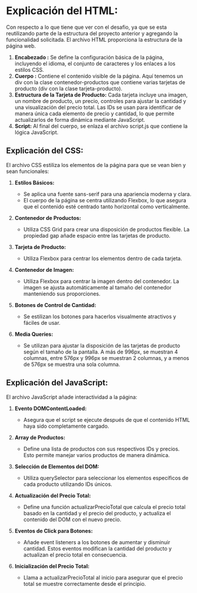 # Explicación del HTML:

Con respecto a lo que tiene que ver con el desafio, ya que se esta reutilizando parte de la estructura del proyecto anterior y agregando la funcionalidad solicitada. 
El archivo HTML proporciona la estructura de la página web. 

1. **Encabezado <head>:** Se define la configuración básica de la página, incluyendo el idioma, el conjunto de caracteres y los enlaces a los estilos CSS.
2. **Cuerpo <body>:** Contiene el contenido visible de la página. Aquí tenemos un div con la clase contenedor-productos que contiene varias tarjetas de producto (div con la clase tarjeta-producto).
3. **Estructura de la Tarjeta de Producto:** Cada tarjeta incluye una imagen, un nombre de producto, un precio, controles para ajustar la cantidad y una visualización del precio total. Las IDs se usan para identificar de manera única cada elemento de precio y cantidad, lo que permite actualizarlos de forma dinámica mediante JavaScript.
4. **Script:** Al final del cuerpo, se enlaza el archivo script.js que contiene la lógica JavaScript.

## Explicación del CSS:

El archivo CSS estiliza los elementos de la página para que se vean bien y sean funcionales:

1. **Estilos Básicos:** 
    + Se aplica una fuente sans-serif para una apariencia moderna y clara.
    + El cuerpo de la página se centra utilizando Flexbox, lo que asegura que el contenido esté centrado tanto horizontal como verticalmente.

2. **Contenedor de Productos:** 
    + Utiliza CSS Grid para crear una disposición de productos flexible. La propiedad gap añade espacio entre las tarjetas de producto.

3. **Tarjeta de Producto:** 
    + Utiliza Flexbox para centrar los elementos dentro de cada tarjeta.

4. **Contenedor de Imagen:** 
    + Utiliza Flexbox para centrar la imagen dentro del contenedor. La imagen se ajusta automáticamente al tamaño del contenedor manteniendo sus proporciones.

5. **Botones de Control de Cantidad:** 
    + Se estilizan los botones para hacerlos visualmente atractivos y fáciles de usar.

6. **Media Queries:** 
    + Se utilizan para ajustar la disposición de las tarjetas de producto según el tamaño de la pantalla. A más de 996px, se muestran 4 columnas, entre 576px y 996px se muestran 2 columnas, y a menos de 576px se muestra una sola columna.


## Explicación del JavaScript:

El archivo JavaScript añade interactividad a la página:

1. **Evento DOMContentLoaded:** 
    + Asegura que el script se ejecute después de que el contenido HTML haya sido completamente cargado.
    
2. **Array de Productos:** 
    + Define una lista de productos con sus respectivos IDs y precios. Esto permite manejar varios productos de manera dinámica.
    
3. **Selección de Elementos del DOM:** 
    + Utiliza querySelector para seleccionar los elementos específicos de cada producto utilizando IDs únicos.
    
4. **Actualización del Precio Total:** 
    + Define una función actualizarPrecioTotal que calcula el precio total basado en la cantidad y el precio del producto, y actualiza el contenido del DOM con el nuevo precio.
    
5. **Eventos de Click para Botones:** 
    + Añade event listeners a los botones de aumentar y disminuir cantidad. Estos eventos modifican la cantidad del producto y actualizan el precio total en consecuencia.
    
6. **Inicialización del Precio Total:** 
    + Llama a actualizarPrecioTotal al inicio para asegurar que el precio total se muestre correctamente desde el principio.
    

